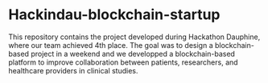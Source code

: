 # Hackindau-blockchain-startup
This repository contains the project developed during Hackathon Dauphine, where our team achieved 4th place. The goal was to design a blockchain-based project in a weekend and we developped a blockchain-based platform to improve collaboration between patients, researchers, and healthcare providers in clinical studies.
